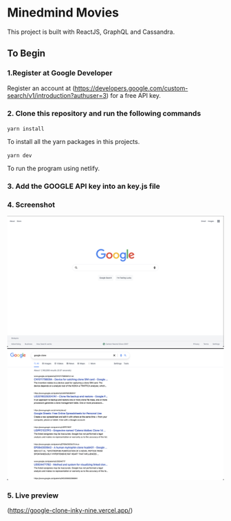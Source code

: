 # Minedmind Movies

This project is built with ReactJS, GraphQL and Cassandra.

## To Begin

### 1.Register at Google Developer

Register an account at (https://developers.google.com/custom-search/v1/introduction?authuser=3) for a free API key.

### 2. Clone this repository and run the following commands

`yarn install`

To install all the yarn packages in this projects.

`yarn dev`

To run the program using netlify.

### 3. Add the GOOGLE API key into an key.js file

### 4. Screenshot

![Alt text](/google-clone.png?raw=true)
![Alt text](/google-clone-2.png?raw=true)

### 5. Live preview

(https://google-clone-inky-nine.vercel.app/)
